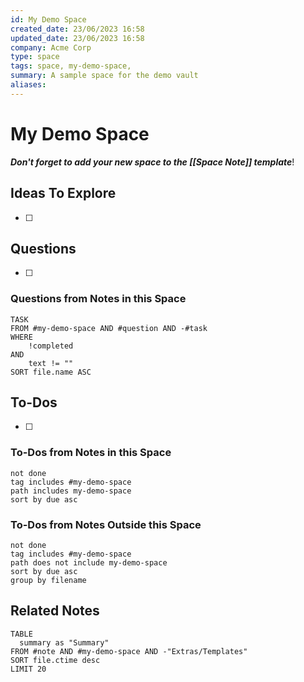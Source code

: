 ```yaml
---
id: My Demo Space
created_date: 23/06/2023 16:58
updated_date: 23/06/2023 16:58
company: Acme Corp
type: space
tags: space, my-demo-space,
summary: A sample space for the demo vault
aliases: 
---
```


# My Demo Space

***Don't forget to add your new space to the [[Space Note]] template***!

## Ideas To Explore

- [ ] 

## Questions

- [ ] 

### Questions from Notes in this Space

```dataview
TASK
FROM #my-demo-space AND #question AND -#task
WHERE 
	!completed
AND 
	text != ""
SORT file.name ASC
```

## To-Dos

- [ ] 

### To-Dos from Notes in this Space

```tasks
not done
tag includes #my-demo-space 
path includes my-demo-space
sort by due asc
```

### To-Dos from Notes Outside this Space

```tasks
not done
tag includes #my-demo-space
path does not include my-demo-space
sort by due asc
group by filename
```

## Related Notes

```dataview
TABLE 
  summary as "Summary"
FROM #note AND #my-demo-space AND -"Extras/Templates"
SORT file.ctime desc
LIMIT 20
```
